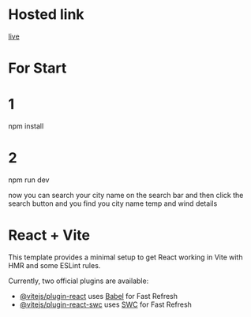 
# Hosted link 
[live](https://uniweather.netlify.app)

# For Start
# 1
npm install
# 2
npm run dev

now you can search your city name on the search bar and then click the search button and you find you city name temp and wind details






# React + Vite

This template provides a minimal setup to get React working in Vite with HMR and some ESLint rules.

Currently, two official plugins are available:

- [@vitejs/plugin-react](https://github.com/vitejs/vite-plugin-react/blob/main/packages/plugin-react/README.md) uses [Babel](https://babeljs.io/) for Fast Refresh
- [@vitejs/plugin-react-swc](https://github.com/vitejs/vite-plugin-react-swc) uses [SWC](https://swc.rs/) for Fast Refresh

